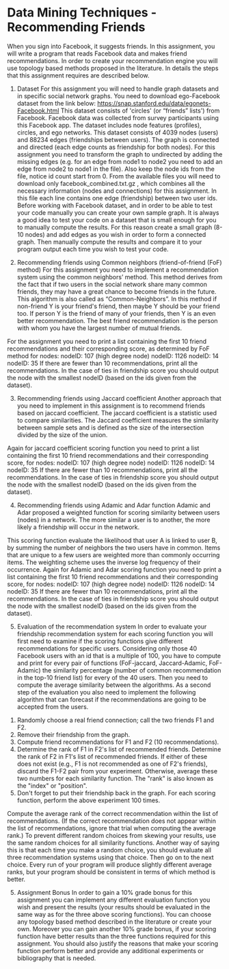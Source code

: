 # Data Mining Techniques - Recommending Friends

When you sign into Facebook, it suggests friends. In this assignment, you will write a program that reads Facebook data and makes friend recommendations. In order to create your recommendation engine you will use topology based methods proposed in the literature. In details the steps that this assignment requires are described below.

1) Dataset
For this assignment you will need to handle graph datasets and in specific social network graphs. You need to download ego-Facebook dataset from the link below: 
https://snap.stanford.edu/data/egonets-Facebook.html
This dataset consists of 'circles' (or “friends” lists') from Facebook. Facebook data was collected from survey participants using this Facebook app. The dataset includes node features (profiles), circles, and ego networks. This dataset consists of 4039 nodes (users) and 88234 edges (friendships between users). The graph is connected and directed (each edge counts as friendship for both nodes). For this assignment you need to transform the graph to undirected by adding the missing edges (e.g. for an edge from node1 to node2 you need to add an edge from node2 to node1 in the file). Also keep the node ids from the file, notice id count start from 0. From the available files you will need to download only facebook_combined.txt.gz , which combines all the necessary information (nodes and connections) for this assignment. In this file each line contains one edge (friendship) between two user ids.
Before working with Facebook dataset, and in order to be able to test your code manually you can create your own sample graph. It is always a good idea to test your code on a dataset that is small enough for you to manually compute the results. For this reason create a small graph (8-10 nodes) and add edges as you wish in order to form a connected graph. Then manually compute the results and compare it to your program output each time you wish to test your code.

2) Recommending friends using Common neighbors (friend-of-friend (FoF) method)
For this assignment you need to implement a recommendation system using the common neighbors’ method. This method derives from the fact that if two users in the social network share many common friends, they may have a great chance to become friends in the future. This algorithm is also called as “Common-Neighbors”. In this method if non-friend Y is your friend's friend, then maybe Y should be your friend too. If person Y is the friend of many of your friends, then Y is an even better recommendation. The best friend recommendation is the person with whom you have the largest number of mutual friends.

For the assignment you need to print a list containing the first 10 friend recommendations and their corresponding score, as determined by FoF method for nodes:
nodeID: 107 (high degree node)
nodeID: 1126
nodeID: 14
nodeID: 35
If there are fewer than 10 recommendations, print all the recommendations.
In the case of ties in friendship score you should output the node with the smallest nodeID (based on the ids given from the dataset).

3) Recommending friends using Jaccard coefficient
Another approach that you need to implement in this assignment is to recommend friends based on jaccard coefficient. The jaccard coefficient is a statistic used to compare similarities. The Jaccard coefficient measures the similarity between sample sets and is defined as the size of the intersection divided by the size of the union.

Again for jaccard coefficient scoring function you need to print a list containing the first 10 friend recommendations and their corresponding score, for nodes:
nodeID: 107 (high degree node)
nodeID: 1126
nodeID: 14
nodeID: 35
If there are fewer than 10 recommendations, print all the recommendations.
In the case of ties in friendship score you should output the node with the smallest nodeID (based on the ids given from the dataset).

4) Recommending friends using Adamic and Adar function
Adamic and Adar proposed a weighted function for scoring similarity between users (nodes) in a network. The more similar a user is to another, the more likely a friendship will occur in the network.

This scoring function evaluate the likelihood that user A is linked to user B, by summing the number of neighbors the two users have in common. Items that are unique to a few users are weighted more than commonly occurring items. The weighting scheme uses the inverse log frequency of their occurrence.
Again for Adamic and Adar scoring function you need to print a list containing the first 10 friend recommendations and their corresponding score, for nodes:
nodeID: 107 (high degree node)
nodeID: 1126
nodeID: 14
nodeID: 35
If there are fewer than 10 recommendations, print all the recommendations.
In the case of ties in friendship score you should output the node with the smallest nodeID (based on the ids given from the dataset).

5) Evaluation of the recommendation system
In order to evaluate your friendship recommendation system for each scoring function you will first need to examine if the scoring functions give different recommendations for specific users. Considering only those 40 Facebook users with an id that is a multiple of 100, you have to compute and print for every pair of functions (FoF-jaccard, Jaccard-Adamic, FoF-Adamic) the similarity percentage (number of common recommendation in the top-10 friend list) for every of the 40 users. Then you need to compute the average similarity between the algorithms.
As a second step of the evaluation you also need to implement the following algorithm that can forecast if the recommendations are going to be accepted from the users.
1. Randomly choose a real friend connection; call the two friends F1 and F2.
2. Remove their friendship from the graph.
3. Compute friend recommendations for F1 and F2 (10 recommendations).
4. Determine the rank of F1 in F2's list of recommended friends. Determine the rank of F2 in F1's list of recommended friends. If either of these does not exist (e.g., F1 is not recommended as one of F2's friends), discard the F1-F2 pair from your experiment. Otherwise, average these two numbers for each similarity function. The "rank" is also known as the "index" or "position".
5. Don't forget to put their friendship back in the graph.
For each scoring function, perform the above experiment 100 times.

Compute the average rank of the correct recommendation within the list of recommendations. (If the correct recommendation does not appear within the list of recommendations, ignore that trial when computing the average rank.)
To prevent different random choices from skewing your results, use the same random choices for all similarity functions. Another way of saying this is that each time you make a random choice, you should evaluate all three recommendation systems using that choice. Then go on to the next choice. Every run of your program will produce slightly different average ranks, but your program should be consistent in terms of which method is better.

5) Assignment Bonus
In order to gain a 10% grade bonus for this assignment you can implement any different evaluation function you wish and present the results (your results should be evaluated in the same way as for the three above scoring functions). You can choose any topology based method described in the literature or create your own.
Moreover you can gain another 10% grade bonus, if your scoring function have better results than the three functions required for this assignment. You should also justify the reasons that make your scoring function perform better and provide any additional experiments or bibliography that is needed.

